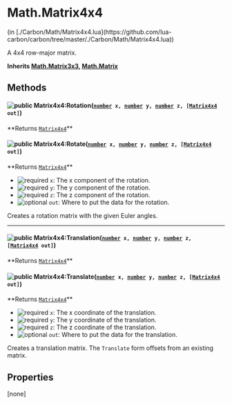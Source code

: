 <link href="../../style.css" rel="stylesheet" type="text/css"/>
<h1 class="class-title">Math.Matrix4x4</h1>
<span class="file-link">(in [./Carbon/Math/Matrix4x4.lua](https://github.com/lua-carbon/carbon/tree/master/./Carbon/Math/Matrix4x4.lua))</span><br/>

A 4x4 row-major matrix.

**Inherits <a href="Classes/Math.Matrix3x3">Math.Matrix3x3</a>, <a href="Classes/Math.Matrix">Math.Matrix</a>**

## Methods
<h4 class="method-name"><img class="doc-image" alt="public" src="https://img.shields.io/badge/class-public-11b237.svg?style=flat-square" /> Matrix4x4:Rotation(<code><a href="Types#number">number</a> x, <a href="Types#number">number</a> y, <a href="Types#number">number</a> z, [<a href="Classes/Math.Matrix4x4">Matrix4x4</a> out]</code>)</h4>
**<span class="method-returns">Returns <code><a href="Classes/Math.Matrix4x4">Matrix4x4</a></code></span>**
<h4 class="method-name"><img class="doc-image" alt="public" src="https://img.shields.io/badge/object-public-11b237.svg?style=flat-square" /> Matrix4x4:Rotate(<code><a href="Types#number">number</a> x, <a href="Types#number">number</a> y, <a href="Types#number">number</a> z, [<a href="Classes/Math.Matrix4x4">Matrix4x4</a> out]</code>)</h4>
**<span class="method-returns">Returns <code><a href="Classes/Math.Matrix4x4">Matrix4x4</a></code></span>**

- <img class="doc-image" alt="required" src="https://img.shields.io/badge/%20-required-ff9600.svg?style=flat-square" />  `x`: The x component of the rotation.
- <img class="doc-image" alt="required" src="https://img.shields.io/badge/%20-required-ff9600.svg?style=flat-square" />  `y`: The y component of the rotation.
- <img class="doc-image" alt="required" src="https://img.shields.io/badge/%20-required-ff9600.svg?style=flat-square" />  `z`: The z component of the rotation.
- <img class="doc-image" alt="optional" src="https://img.shields.io/badge/%20-optional-0092e6.svg?style=flat-square" />  `out`: Where to put the data for the rotation.

Creates a rotation matrix with the given Euler angles.

<hr/>
<h4 class="method-name"><img class="doc-image" alt="public" src="https://img.shields.io/badge/class-public-11b237.svg?style=flat-square" /> Matrix4x4:Translation(<code><a href="Types#number">number</a> x, <a href="Types#number">number</a> y, <a href="Types#number">number</a> z, [<a href="Classes/Math.Matrix4x4">Matrix4x4</a> out]</code>)</h4>
**<span class="method-returns">Returns <code><a href="Classes/Math.Matrix4x4">Matrix4x4</a></code></span>**
<h4 class="method-name"><img class="doc-image" alt="public" src="https://img.shields.io/badge/object-public-11b237.svg?style=flat-square" /> Matrix4x4:Translate(<code><a href="Types#number">number</a> x, <a href="Types#number">number</a> y, <a href="Types#number">number</a> z, [<a href="Classes/Math.Matrix4x4">Matrix4x4</a> out]</code>)</h4>
**<span class="method-returns">Returns <code><a href="Classes/Math.Matrix4x4">Matrix4x4</a></code></span>**

- <img class="doc-image" alt="required" src="https://img.shields.io/badge/%20-required-ff9600.svg?style=flat-square" />  `x`: The x coordinate of the translation.
- <img class="doc-image" alt="required" src="https://img.shields.io/badge/%20-required-ff9600.svg?style=flat-square" />  `y`: The y coordinate of the translation.
- <img class="doc-image" alt="required" src="https://img.shields.io/badge/%20-required-ff9600.svg?style=flat-square" />  `z`: The z coordinate of the translation.
- <img class="doc-image" alt="optional" src="https://img.shields.io/badge/%20-optional-0092e6.svg?style=flat-square" />  `out`: Where to put the data for the translation.

Creates a translation matrix.
The `Translate` form offsets from an existing matrix.


## Properties
[none]
